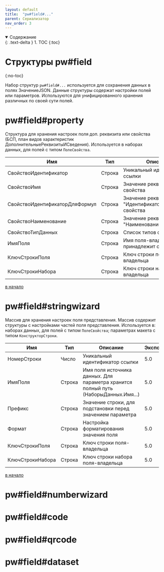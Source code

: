```yaml
---
layout: default
title:  "pw#field#..."
parent: Сериализатор
nav_order: 3
---
```


<details open markdown="block">
  <summary>
    Содержание
  </summary>
  {: .text-delta }
1. TOC
{:toc}
</details>

# Структуры pw#field
{:no-toc}

Набор структур `pw#field#...` используется для сохранения данных в полях ЗначениеJSON. Данные структуры содержат настройки полей или параметров. Используются для унифицированного хранения различных по своей сути полей.

# pw#field#property

Структура для хранения настроек поля доп. реквизита или свойства (БСП, план видов характеристик ДополнительныеРеквизитыИСведения). Используется в наборах данных, для полей с типом `ПолеСвойства`.

| Имя | Тип | Описание | Экспорт |
|--|--|--|--|
| СвойствоИдентификатор           | Строка | Уникальный идентификатор ссылки | 5.0 |
| СвойствоИмя                     | Строка | Значение реквизита "Имя" свойства | 5.0 |
| СвойствоИдентификаторДляФормул  | Строка | Значение реквизита "ИдентификаторДляФормул" свойства | 5.0 |
| СвойствоНаименование            | Строка | Значение реквизита "Наименование" свойства | 5.0 |
| СвойствоТипДанных               | Строка | Список типов свойства | 5.0 |
| ИмяПоля                         | Строка | Имя поля-владельца (кому принадлежит свойство) | 5.0 |
| КлючСтрокиПоля                  | Строка | Ключ строки поля-владельца | 5.0 |
| КлючСтрокиНабора                | Строка | Ключ строки набора поля-владельца | 5.0 |

[в начало][0]

# pw#field#stringwizard

Массив для хранения настроек поля представления. Массив содержит структуры с настройками частей поля представления. Используется в: наборах данных, для полей с типом `ПолеСвойства`; параметрах макета с типом `КонструкторСтроки`.

| Имя | Тип | Описание | Экспорт |
|--|--|--|--|
| НомерСтроки       | Число | Уникальный идентификатор ссылки | 5.0 |
| ИмяПоля           | Строка | Имя поля источника данных. Для параметра хранится полный путь (НаборыДанных.Имя...) | 5.0 |
| Префикс           | Строка | Значение строки, для подстановки перед значением параметра | 5.0 |
| Формат            | Строка | Настройка форматирования значения поля | 5.0 |
| КлючСтрокиПоля    | Строка | Ключ строки поля-владельца | 5.0 |
| КлючСтрокиНабора  | Строка | Ключ строки набора поля-владельца | 5.0 |

[в начало][0]

# pw#field#numberwizard

# pw#field#code

# pw#field#qrcode

# pw#field#dataset

[0]: #структуры-pwfield